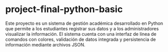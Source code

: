 # project-final-python-basic

Este proyecto es un sistema de gestión académica desarrollado en Python que permite a los estudiantes registrar sus datos y a los administradores visualizar la información. El sistema cuenta con una interfaz de línea de comandos con colores, validación de datos integrada y persistencia de información mediante archivos JSON.


